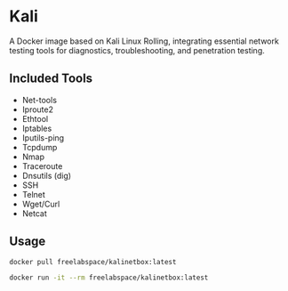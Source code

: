 # Kali

A Docker image based on Kali Linux Rolling, integrating essential network testing tools for diagnostics, troubleshooting, and penetration testing.


## Included Tools

  - Net-tools
  - Iproute2
  - Ethtool
  - Iptables
  - Iputils-ping
  - Tcpdump
  - Nmap
  - Traceroute
  - Dnsutils (dig)
  - SSH
  - Telnet
  - Wget/Curl
  - Netcat

## Usage

```bash
docker pull freelabspace/kalinetbox:latest

docker run -it --rm freelabspace/kalinetbox:latest
```
